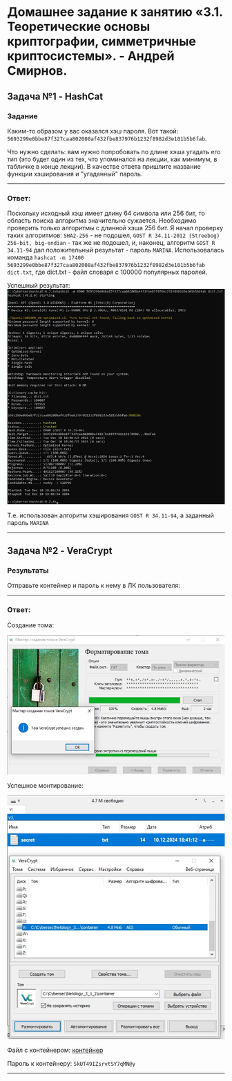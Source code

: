 # Домашнее задание к занятию «3.1. Теоретические основы криптографии, симметричные криптосистемы». - Андрей Смирнов.


## Задача №1 - HashCat

### Задание

Каким-то образом у вас оказался хэш пароля. Вот такой: `5693299e0bbe87f327caa802008af432fbe837976b1232f8982d3e101b5b6fab`.

Что нужно сделать: вам нужно попробовать по длине хэша угадать его тип (это будет один из тех, что упоминался на лекции, как минимум, в табличке в конце лекции).
В качестве ответа пришлите название функции хэширования и "угаданный" пароль.


-----


### Ответ:

Поскольку исходный хэш имеет длину 64 символа или 256 бит, то область поиска алгоритма значительно сужается. Необходимо проверить только алгоритмы с длинной хэша 256 бит. Я начал проверку таких алгоритмов: `SHA2-256` - не подошел, `GOST R 34.11-2012 (Streebog) 256-bit, big-endian` - так же не подошел, и, наконец, алгоритм `GOST R 34.11-94` дал положительный результат - пароль `MARINA`.
Использовалась команда `hashcat -m 17400 5693299e0bbe87f327caa802008af432fbe837976b1232f8982d3e101b5b6fab dict.txt`, где dict.txt - файл словаря с 100000 популярных паролей. 

Успешный результат:
![sshot3_1_z1-1](img/3_1_1.jpg)

Т.е. использован алгоритм хэширования `GOST R 34.11-94`, а заданный пароль `MARINA`


-----


## Задача №2 - VeraCrypt

### Результаты

Отправьте контейнер и пароль к нему в ЛК пользователя:


-----


### Ответ:

Создание тома:

![sshot3_1_z2-1](img/3_1_2.jpg)

Успешное монтирование:

![sshot3_1_z2-2](img/3_1_3.jpg)

Файл с контейнером:
[](assets/container)
[контейнер](https://github.com/Git4Soul/Git4Soul-Netology-SIB-50-HW/blob/1f746e880e8fd4fbc2c63f996bc8cbafc0aad012/assets/container)

Пароль к контейнеру: `SkUT49IZsrvtSY7qMN@y`

-----



